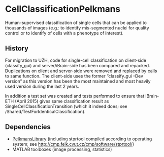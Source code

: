 # CellClassificationPelkmans

Human-supervised classification of single cells that can be applied to thousands of images (e.g.: to identify mis-segmented nuclei for quality control or to identify of cells with a phenotype of interest).

## History 

For migration to UZH, code for single-cell classification on client-side (classify_gui) and server/iBrain-side has been compared and repacked. Duplications on client and server-side were removed and replaced by calls to same function. The client-side uses the former “classify_gui –Dev version” as this version has been the most maintained and most heavily used version during the last 2 years. 

In addition a test set was created and tests performed to ensure that iBrain-ETH (April 2015) gives same classification result as SingleCellClassificationTransition (which it indeed does; see /Shared/TestForIdenticalClassification).

## Dependencies

* [PelkmansLibrary](https://github.com/pelkmanslab/PelkmansLibrary) (including stprtool compiled according to operating system; see http://cmp.felk.cvut.cz/cmp/software/stprtool/)
* MATLAB toolboxes (image processing, statistics)
